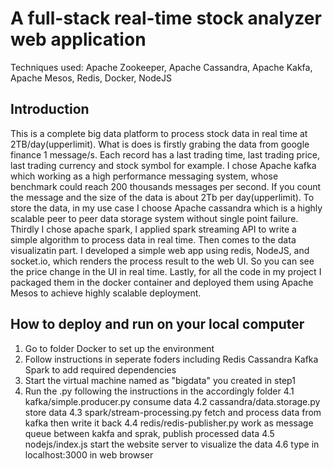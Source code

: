 # A full-stack real-time stock analyzer web application

Techniques used: Apache Zookeeper, Apache Cassandra, Apache Kakfa, Apache Mesos, Redis, Docker, NodeJS

## Introduction

This is a complete big data platform to process stock data in real time at 2TB/day(upperlimit). What is does is firstly grabing the data from google finance 1 message/s. Each record has a last trading time, last trading price, last trading currency and stock symbol for example. I chose Apache kafka which working as a high performance messaging system, whose benchmark could reach 200 thousands messages per second. If you count the message and the size of the data is about 2Tb per day(upperlimit). To store the data, in my use case I choose Apache cassandra which is a highly scalable peer to peer data storage system without single point failure. Thirdly I chose apache spark, I applied spark streaming API to write a simple algorithm to process data in real time. Then comes to the data visualizatin part. I developed a simple web app using redis, NodeJS, and socket.io, which renders the process result to the web UI. So you can see the price change in the UI in real time. Lastly, for all the code in my project I packaged them in the docker container and deployed them using Apache Mesos to achieve highly scalable deployment.


## How to deploy and run on your local computer

1. Go to folder Docker to set up the environment 
2. Follow instructions in seperate foders including Redis Cassandra Kafka Spark to add required dependencies
3. Start the virtual machine named as "bigdata" you created in step1 
4. Run the .py following the instructions in the accordingly folder
4.1 kafka/simple.producer.py consume data
4.2 cassandra/data.storage.py  store data
4.3 spark/stream-processing.py fetch and process data from kafka then write it back
4.4 redis/redis-publisher.py work as message queue between kakfa and sprak, publish processed data
4.5 nodejs/index.js start the website server to visualize the data
4.6 type in localhost:3000 in web browser

